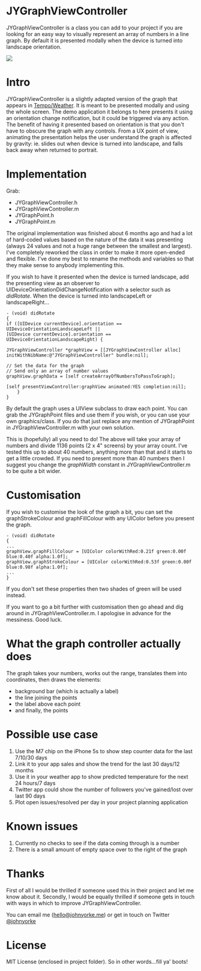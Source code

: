 # JYGraphViewController

JYGraphViewController is a class you can add to your project if you are looking for an easy way to visually represent an array of numbers in a line graph. By default it is presented modally when the device is turned into landscape orientation.

<img src="https://raw.github.com/johnyorke/JYGraphViewController/master/JYGraphViewController/Screenshots/screenshotOne.png">

# Intro

JYGraphViewController is a slightly adapted version of the graph that appears in [Tempo/Weather](http://www.tempoweatherapp.com). It is meant to be presented modally and using the whole screen. The demo application it belongs to here presents it using an orientation change notification, but it could be triggered via any action. The benefit of having it presented based on orientation is that you don't have to obscure the graph with any controls. From a UX point of view, animating the presentation helps the user understand the graph is affected by gravity: ie. slides out when device is turned into landscape, and falls back away when returned to portrait.

# Implementation

Grab:

* JYGraphViewController.h
* JYGraphViewController.m
* JYGraphPoint.h
* JYGraphPoint.m

The original implementation was finished about 6 months ago and had a lot of hard-coded values based on the nature of the data it was presenting (always 24 values and not a huge range between the smallest and largest). I've completely reworked the class in order to make it more open-ended and flexible. I've done my best to rename the methods and variables so that they make sense to anybody implementing this. 

If you wish to have it presented when the device is turned landscape, add the presenting view as an observer to UIDeviceOrientationDidChangeNotification with a selector such as _didRotate_. When the device is turned into landscapeLeft or landscapeRight...

```obj-c
- (void) didRotate
{
if ([UIDevice currentDevice].orientation == UIDeviceOrientationLandscapeLeft ||
[UIDevice currentDevice].orientation == UIDeviceOrientationLandscapeRight) {
        
JYGraphViewController *graphView = [[JYGraphViewController alloc] initWithNibName:@"JYGraphViewController" bundle:nil];
        
// Set the data for the graph
// Send only an array of number values
graphView.graphData = [self createArrayOfNumbersToPassToGraph];

[self presentViewController:graphView animated:YES completion:nil];
    }
}
```

By default the graph uses a UIView subclass to draw each point. You can grab the JYGraphPoint files and use them if you wish, or you can use your own graphics/class. If you do that just replace any mention of JYGraphPoint in JYGraphViewController.m with your own solution. 

This is (hopefully) all you need to do! The above will take your array of numbers and divide 1136 points (2 x 4" screens) by your array count. I've tested this up to about 40 numbers, anything more than that and it starts to get a little crowded. If you need to present more than 40 numbers then I suggest you change the _graphWidth_ constant in JYGraphViewController.m to be quite a bit wider.

# Customisation

If you wish to customise the look of the graph a bit, you can set the graphStrokeColour and graphFillColour with any UIColor before you present the graph.

```obj-c
- (void) didRotate
{
...
graphView.graphFillColour = [UIColor colorWithRed:0.21f green:0.00f blue:0.40f alpha:1.0f];
graphView.graphStrokeColour = [UIColor colorWithRed:0.53f green:0.00f blue:0.98f alpha:1.0f];
...
}
```

If you don't set these properties then two shades of green will be used instead.

If you want to go a bit further with customisation then go ahead and dig around in JYGraphViewController.m. I apologise in advance for the messiness. Good luck.

# What the graph controller actually does

The graph takes your numbers, works out the range, translates them into coordinates, then draws the elements: 
* background bar (which is actually a label) 
* the line joining the points
* the label above each point 
* and finally, the points

# Possible use case

1. Use the M7 chip on the iPhone 5s to show step counter data for the last 7/10/30 days
2. Link it to your app sales and show the trend for the last 30 days/12 months
3. Use it in your weather app to show predicted temperature for the next 24 hours/7 days
4. Twitter app could show the number of followers you've gained/lost over last 90 days
5. Plot open issues/resolved per day in your project planning application

# Known issues

1. Currently no checks to see if the data coming through is a number
2. There is a small amount of empty space over to the right of the graph

# Thanks

First of all I would be thrilled if someone used this in their project and let me know about it. Secondly, I would be equally thrilled if someone gets in touch with ways in which to improve JYGraphViewController. 

You can email me ([hello@johnyorke.me](mailto:hello@johnyorke.me)) or get in touch on Twitter [@johnyorke](http://www.twitter.com/johnyorke)

# License

MIT License (enclosed in project folder). So in other words...fill ya' boots!
